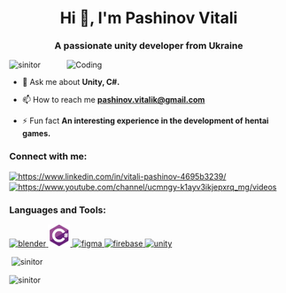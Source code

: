 <h1 align="center">Hi 👋, I'm Pashinov Vitali</h1>
<h3 align="center">A passionate unity developer from Ukraine</h3>
 
<img align="right" alt = "Coding" width="400" src="https://cdn.dribbble.com/users/1162077/screenshots/3895488/writer.gif">

<p align="left"> <img src="https://komarev.com/ghpvc/?username=sinitor&label=Profile%20views&color=0e75b6&style=flat" alt="sinitor" /> </p>

- 💬 Ask me about **Unity, C#.**

- 📫 How to reach me **pashinov.vitalik@gmail.com**

- ⚡ Fun fact **An interesting experience in the development of hentai games.**

<h3 align="left">Connect with me:</h3>
<p align="left">
<a href="https://linkedin.com/in/https://www.linkedin.com/in/vitali-pashinov-4695b3239/" target="blank"><img align="center" src="https://raw.githubusercontent.com/rahuldkjain/github-profile-readme-generator/master/src/images/icons/Social/linked-in-alt.svg" alt="https://www.linkedin.com/in/vitali-pashinov-4695b3239/" height="30" width="40" /></a>
<a href="https://www.youtube.com/c/https://www.youtube.com/channel/ucmngy-k1ayv3ikjepxrq_mg/videos" target="blank"><img align="center" src="https://raw.githubusercontent.com/rahuldkjain/github-profile-readme-generator/master/src/images/icons/Social/youtube.svg" alt="https://www.youtube.com/channel/ucmngy-k1ayv3ikjepxrq_mg/videos" height="30" width="40" /></a>
</p>

<h3 align="left">Languages and Tools:</h3>
<p align="left"> <a href="https://www.blender.org/" target="_blank" rel="noreferrer"> <img src="https://download.blender.org/branding/community/blender_community_badge_white.svg" alt="blender" width="40" height="40"/> </a> <a href="https://www.w3schools.com/cs/" target="_blank" rel="noreferrer"> <img src="https://raw.githubusercontent.com/devicons/devicon/master/icons/csharp/csharp-original.svg" alt="csharp" width="40" height="40"/> </a> <a href="https://www.figma.com/" target="_blank" rel="noreferrer"> <img src="https://www.vectorlogo.zone/logos/figma/figma-icon.svg" alt="figma" width="40" height="40"/> </a> <a href="https://firebase.google.com/" target="_blank" rel="noreferrer"> <img src="https://www.vectorlogo.zone/logos/firebase/firebase-icon.svg" alt="firebase" width="40" height="40"/> </a> <a href="https://unity.com/" target="_blank" rel="noreferrer"> <img src="https://www.vectorlogo.zone/logos/unity3d/unity3d-icon.svg" alt="unity" width="40" height="40"/> </a> </p>

<p>&nbsp;<img align="center" src="https://github-readme-stats.vercel.app/api?username=sinitor&show_icons=true&locale=en" alt="sinitor" /></p>

<p><img align="center" src="https://github-readme-streak-stats.herokuapp.com/?user=sinitor&" alt="sinitor" /></p>
